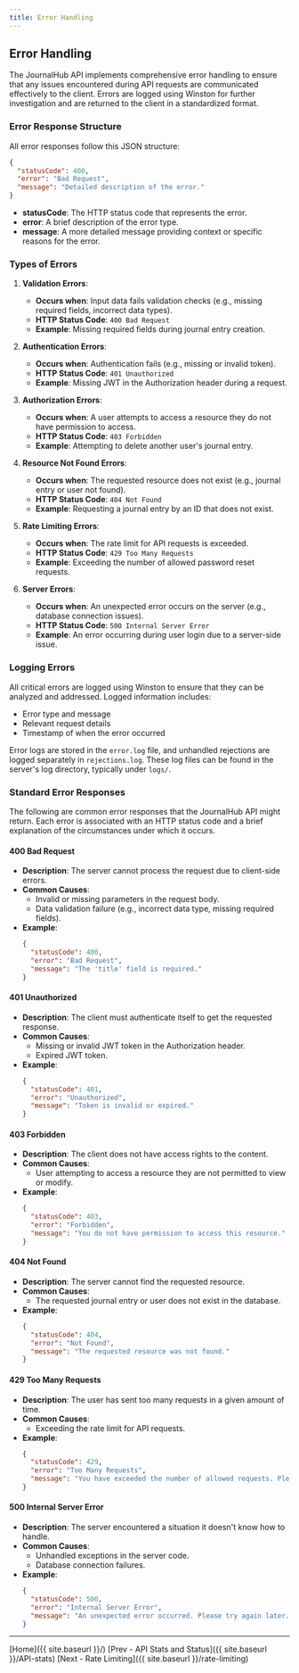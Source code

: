 ```yaml
---
title: Error Handling
---
```


## Error Handling

The JournalHub API implements comprehensive error handling to ensure that any issues encountered during API requests are communicated effectively to the client. Errors are logged using Winston for further investigation and are returned to the client in a standardized format.

### Error Response Structure

All error responses follow this JSON structure:

```json
{
  "statusCode": 400,
  "error": "Bad Request",
  "message": "Detailed description of the error."
}
```

- **statusCode**: The HTTP status code that represents the error.
- **error**: A brief description of the error type.
- **message**: A more detailed message providing context or specific reasons for the error.

### Types of Errors

1. **Validation Errors**:
   - **Occurs when**: Input data fails validation checks (e.g., missing required fields, incorrect data types).
   - **HTTP Status Code**: `400 Bad Request`
   - **Example**: Missing required fields during journal entry creation.

2. **Authentication Errors**:
   - **Occurs when**: Authentication fails (e.g., missing or invalid token).
   - **HTTP Status Code**: `401 Unauthorized`
   - **Example**: Missing JWT in the Authorization header during a request.

3. **Authorization Errors**:
   - **Occurs when**: A user attempts to access a resource they do not have permission to access.
   - **HTTP Status Code**: `403 Forbidden`
   - **Example**: Attempting to delete another user's journal entry.

4. **Resource Not Found Errors**:
   - **Occurs when**: The requested resource does not exist (e.g., journal entry or user not found).
   - **HTTP Status Code**: `404 Not Found`
   - **Example**: Requesting a journal entry by an ID that does not exist.

5. **Rate Limiting Errors**:
   - **Occurs when**: The rate limit for API requests is exceeded.
   - **HTTP Status Code**: `429 Too Many Requests`
   - **Example**: Exceeding the number of allowed password reset requests.

6. **Server Errors**:
   - **Occurs when**: An unexpected error occurs on the server (e.g., database connection issues).
   - **HTTP Status Code**: `500 Internal Server Error`
   - **Example**: An error occurring during user login due to a server-side issue.

### Logging Errors

All critical errors are logged using Winston to ensure that they can be analyzed and addressed. Logged information includes:
- Error type and message
- Relevant request details
- Timestamp of when the error occurred

Error logs are stored in the `error.log` file, and unhandled rejections are logged separately in `rejections.log`. These log files can be found in the server's log directory, typically under `logs/`.

### Standard Error Responses

The following are common error responses that the JournalHub API might return. Each error is associated with an HTTP status code and a brief explanation of the circumstances under which it occurs.

#### 400 Bad Request

- **Description**: The server cannot process the request due to client-side errors.
- **Common Causes**:
  - Invalid or missing parameters in the request body.
  - Data validation failure (e.g., incorrect data type, missing required fields).
- **Example**:
  ```json
  {
    "statusCode": 400,
    "error": "Bad Request",
    "message": "The 'title' field is required."
  }
  ```

#### 401 Unauthorized

- **Description**: The client must authenticate itself to get the requested response.
- **Common Causes**:
  - Missing or invalid JWT token in the Authorization header.
  - Expired JWT token.
- **Example**:
  ```json
  {
    "statusCode": 401,
    "error": "Unauthorized",
    "message": "Token is invalid or expired."
  }
  ```

#### 403 Forbidden

- **Description**: The client does not have access rights to the content.
- **Common Causes**:
  - User attempting to access a resource they are not permitted to view or modify.
- **Example**:
  ```json
  {
    "statusCode": 403,
    "error": "Forbidden",
    "message": "You do not have permission to access this resource."
  }
  ```

#### 404 Not Found

- **Description**: The server cannot find the requested resource.
- **Common Causes**:
  - The requested journal entry or user does not exist in the database.
- **Example**:
  ```json
  {
    "statusCode": 404,
    "error": "Not Found",
    "message": "The requested resource was not found."
  }
  ```

#### 429 Too Many Requests

- **Description**: The user has sent too many requests in a given amount of time.
- **Common Causes**:
  - Exceeding the rate limit for API requests.
- **Example**:
  ```json
  {
    "statusCode": 429,
    "error": "Too Many Requests",
    "message": "You have exceeded the number of allowed requests. Please try again in 500 seconds."
  }
  ```

#### 500 Internal Server Error

- **Description**: The server encountered a situation it doesn't know how to handle.
- **Common Causes**:
  - Unhandled exceptions in the server code.
  - Database connection failures.
- **Example**:
  ```json
  {
    "statusCode": 500,
    "error": "Internal Server Error",
    "message": "An unexpected error occurred. Please try again later."
  }
  ```

---
[Home]({{ site.baseurl }}/)  [Prev - API Stats and Status]({{ site.baseurl }}/API-stats)   [Next - Rate Limiting]({{ site.baseurl }}/rate-limiting)
